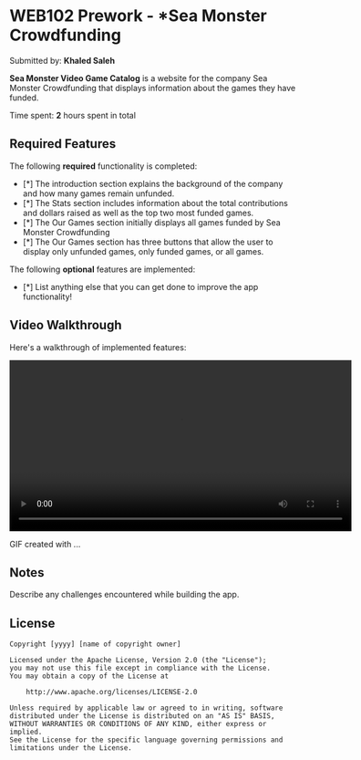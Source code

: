 # WEB102 Prework - *Sea Monster Crowdfunding

Submitted by: **Khaled Saleh**

**Sea Monster Video Game Catalog** is a website for the company Sea Monster Crowdfunding that displays information about the games they have funded.

Time spent: **2** hours spent in total

## Required Features

The following **required** functionality is completed:

* [*] The introduction section explains the background of the company and how many games remain unfunded.
* [*] The Stats section includes information about the total contributions and dollars raised as well as the top two most funded games.
* [*] The Our Games section initially displays all games funded by Sea Monster Crowdfunding
* [*] The Our Games section has three buttons that allow the user to display only unfunded games, only funded games, or all games.

The following **optional** features are implemented:

* [*] List anything else that you can get done to improve the app functionality!

## Video Walkthrough

Here's a walkthrough of implemented features:

<video width="600" controls>
  <source src="https://drive.google.com/uc?export=download&id=1pkT_MJYwZjGTsEZgdoVWPwZqViuDR86D" type="video/mp4">
  Your browser does not support the video tag.
</video>





<!-- Replace this with whatever GIF tool you used! -->
GIF created with ...  
<!-- Recommended tools:
[Kap](https://getkap.co/) for macOS
[ScreenToGif](https://www.screentogif.com/) for Windows
[peek](https://github.com/phw/peek) for Linux. -->

## Notes

Describe any challenges encountered while building the app.

## License

    Copyright [yyyy] [name of copyright owner]

    Licensed under the Apache License, Version 2.0 (the "License");
    you may not use this file except in compliance with the License.
    You may obtain a copy of the License at

        http://www.apache.org/licenses/LICENSE-2.0

    Unless required by applicable law or agreed to in writing, software
    distributed under the License is distributed on an "AS IS" BASIS,
    WITHOUT WARRANTIES OR CONDITIONS OF ANY KIND, either express or implied.
    See the License for the specific language governing permissions and
    limitations under the License.
